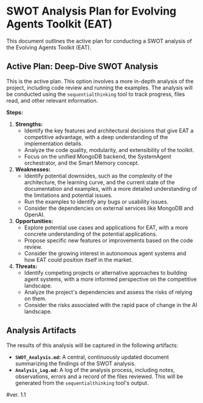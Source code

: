 # SWOT Analysis Plan for Evolving Agents Toolkit (EAT)

This document outlines the active plan for conducting a SWOT analysis of the Evolving Agents Toolkit (EAT).


## Active Plan: Deep-Dive SWOT Analysis

This is the active plan. This option involves a more in-depth analysis of the project, including code review and running the examples. The analysis will be conducted using the `sequentialthinking` tool to track progress, files read, and other relevant information.

**Steps:**

1.  **Strengths:**
    *   Identify the key features and architectural decisions that give EAT a competitive advantage, with a deep understanding of the implementation details.
    *   Analyze the code quality, modularity, and extensibility of the toolkit.
    *   Focus on the unified MongoDB backend, the SystemAgent orchestrator, and the Smart Memory concept.
2.  **Weaknesses:**
    *   Identify potential downsides, such as the complexity of the architecture, the learning curve, and the current state of the documentation and examples, with a more detailed understanding of the limitations and potential issues.
    *   Run the examples to identify any bugs or usability issues.
    *   Consider the dependencies on external services like MongoDB and OpenAI.
3.  **Opportunities:**
    *   Explore potential use cases and applications for EAT, with a more concrete understanding of the potential applications.
    *   Propose specific new features or improvements based on the code review.
    *   Consider the growing interest in autonomous agent systems and how EAT could position itself in the market.
4.  **Threats:**
    *   Identify competing projects or alternative approaches to building agent systems, with a more informed perspective on the competitive landscape.
    *   Analyze the project's dependencies and assess the risks of relying on them.
    *   Consider the risks associated with the rapid pace of change in the AI landscape.

## Analysis Artifacts

The results of this analysis will be captured in the following artifacts:

*   **`SWOT_Analysis.md`:** A central, continuously updated document summarizing the findings of the SWOT analysis.
*   **`Analysis_Log.md`:** A log of the analysis process, including notes, observations, errors and a record of the files reviewed. This will be generated from the `sequentialthinking` tool's output.


#ver. 1.1

